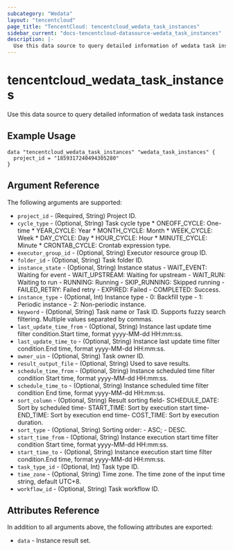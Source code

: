```yaml
---
subcategory: "Wedata"
layout: "tencentcloud"
page_title: "TencentCloud: tencentcloud_wedata_task_instances"
sidebar_current: "docs-tencentcloud-datasource-wedata_task_instances"
description: |-
  Use this data source to query detailed information of wedata task instances
---
```


# tencentcloud_wedata_task_instances

Use this data source to query detailed information of wedata task instances

## Example Usage

```hcl
data "tencentcloud_wedata_task_instances" "wedata_task_instances" {
  project_id = "1859317240494305280"
}
```

## Argument Reference

The following arguments are supported:

* `project_id` - (Required, String) Project ID.
* `cycle_type` - (Optional, String) Task cycle type * ONEOFF_CYCLE: One-time * YEAR_CYCLE: Year * MONTH_CYCLE: Month * WEEK_CYCLE: Week * DAY_CYCLE: Day * HOUR_CYCLE: Hour * MINUTE_CYCLE: Minute * CRONTAB_CYCLE: Crontab expression type.
* `executor_group_id` - (Optional, String) Executor resource group ID.
* `folder_id` - (Optional, String) Task folder ID.
* `instance_state` - (Optional, String) Instance status - WAIT_EVENT: Waiting for event - WAIT_UPSTREAM: Waiting for upstream - WAIT_RUN: Waiting to run - RUNNING: Running - SKIP_RUNNING: Skipped running - FAILED_RETRY: Failed retry - EXPIRED: Failed - COMPLETED: Success.
* `instance_type` - (Optional, Int) Instance type - 0: Backfill type - 1: Periodic instance - 2: Non-periodic instance.
* `keyword` - (Optional, String) Task name or Task ID. Supports fuzzy search filtering. Multiple values separated by commas.
* `last_update_time_from` - (Optional, String) Instance last update time filter condition.Start time, format yyyy-MM-dd HH:mm:ss.
* `last_update_time_to` - (Optional, String) Instance last update time filter condition.End time, format yyyy-MM-dd HH:mm:ss.
* `owner_uin` - (Optional, String) Task owner ID.
* `result_output_file` - (Optional, String) Used to save results.
* `schedule_time_from` - (Optional, String) Instance scheduled time filter condition Start time, format yyyy-MM-dd HH:mm:ss.
* `schedule_time_to` - (Optional, String) Instance scheduled time filter condition End time, format yyyy-MM-dd HH:mm:ss.
* `sort_column` - (Optional, String) Result sorting field- SCHEDULE_DATE: Sort by scheduled time- START_TIME: Sort by execution start time- END_TIME: Sort by execution end time- COST_TIME: Sort by execution duration.
* `sort_type` - (Optional, String) Sorting order: - ASC; - DESC.
* `start_time_from` - (Optional, String) Instance execution start time filter condition Start time, format yyyy-MM-dd HH:mm:ss.
* `start_time_to` - (Optional, String) Instance execution start time filter condition.End time, format yyyy-MM-dd HH:mm:ss.
* `task_type_id` - (Optional, Int) Task type ID.
* `time_zone` - (Optional, String) Time zone. The time zone of the input time string, default UTC+8.
* `workflow_id` - (Optional, String) Task workflow ID.

## Attributes Reference

In addition to all arguments above, the following attributes are exported:

* `data` - Instance result set.


